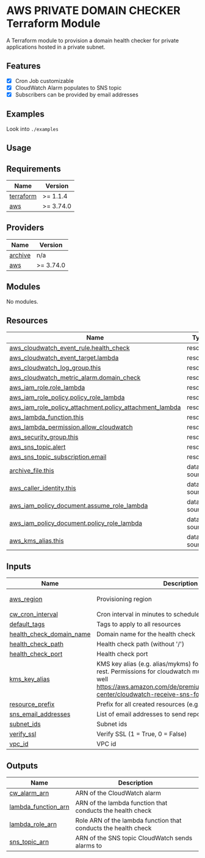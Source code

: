 # AWS PRIVATE DOMAIN CHECKER Terraform Module

A Terraform module to provision a domain health checker for private applications
hosted in a private subnet.

## Features

- [x] Cron Job customizable
- [x] CloudWatch Alarm populates to SNS topic
- [x] Subscribers can be provided by email addresses

## Examples

Look into `./examples`

## Usage

<!-- BEGINNING OF PRE-COMMIT-TERRAFORM DOCS HOOK -->
## Requirements

| Name | Version |
|------|---------|
| <a name="requirement_terraform"></a> [terraform](#requirement\_terraform) | >= 1.1.4 |
| <a name="requirement_aws"></a> [aws](#requirement\_aws) | >= 3.74.0 |

## Providers

| Name | Version |
|------|---------|
| <a name="provider_archive"></a> [archive](#provider\_archive) | n/a |
| <a name="provider_aws"></a> [aws](#provider\_aws) | >= 3.74.0 |

## Modules

No modules.

## Resources

| Name | Type |
|------|------|
| [aws_cloudwatch_event_rule.health_check](https://registry.terraform.io/providers/hashicorp/aws/latest/docs/resources/cloudwatch_event_rule) | resource |
| [aws_cloudwatch_event_target.lambda](https://registry.terraform.io/providers/hashicorp/aws/latest/docs/resources/cloudwatch_event_target) | resource |
| [aws_cloudwatch_log_group.this](https://registry.terraform.io/providers/hashicorp/aws/latest/docs/resources/cloudwatch_log_group) | resource |
| [aws_cloudwatch_metric_alarm.domain_check](https://registry.terraform.io/providers/hashicorp/aws/latest/docs/resources/cloudwatch_metric_alarm) | resource |
| [aws_iam_role.role_lambda](https://registry.terraform.io/providers/hashicorp/aws/latest/docs/resources/iam_role) | resource |
| [aws_iam_role_policy.policy_role_lambda](https://registry.terraform.io/providers/hashicorp/aws/latest/docs/resources/iam_role_policy) | resource |
| [aws_iam_role_policy_attachment.policy_attachment_lambda](https://registry.terraform.io/providers/hashicorp/aws/latest/docs/resources/iam_role_policy_attachment) | resource |
| [aws_lambda_function.this](https://registry.terraform.io/providers/hashicorp/aws/latest/docs/resources/lambda_function) | resource |
| [aws_lambda_permission.allow_cloudwatch](https://registry.terraform.io/providers/hashicorp/aws/latest/docs/resources/lambda_permission) | resource |
| [aws_security_group.this](https://registry.terraform.io/providers/hashicorp/aws/latest/docs/resources/security_group) | resource |
| [aws_sns_topic.alert](https://registry.terraform.io/providers/hashicorp/aws/latest/docs/resources/sns_topic) | resource |
| [aws_sns_topic_subscription.email](https://registry.terraform.io/providers/hashicorp/aws/latest/docs/resources/sns_topic_subscription) | resource |
| [archive_file.this](https://registry.terraform.io/providers/hashicorp/archive/latest/docs/data-sources/file) | data source |
| [aws_caller_identity.this](https://registry.terraform.io/providers/hashicorp/aws/latest/docs/data-sources/caller_identity) | data source |
| [aws_iam_policy_document.assume_role_lambda](https://registry.terraform.io/providers/hashicorp/aws/latest/docs/data-sources/iam_policy_document) | data source |
| [aws_iam_policy_document.policy_role_lambda](https://registry.terraform.io/providers/hashicorp/aws/latest/docs/data-sources/iam_policy_document) | data source |
| [aws_kms_alias.this](https://registry.terraform.io/providers/hashicorp/aws/latest/docs/data-sources/kms_alias) | data source |

## Inputs

| Name | Description | Type | Default | Required |
|------|-------------|------|---------|:--------:|
| <a name="input_aws_region"></a> [aws\_region](#input\_aws\_region) | Provisioning region | `string` | `"eu-central-1"` | no |
| <a name="input_cw_cron_interval"></a> [cw\_cron\_interval](#input\_cw\_cron\_interval) | Cron interval in minutes to schedule the health check | `number` | `1` | no |
| <a name="input_default_tags"></a> [default\_tags](#input\_default\_tags) | Tags to apply to all resources | `map(any)` | `{}` | no |
| <a name="input_health_check_domain_name"></a> [health\_check\_domain\_name](#input\_health\_check\_domain\_name) | Domain name for the health check | `string` | n/a | yes |
| <a name="input_health_check_path"></a> [health\_check\_path](#input\_health\_check\_path) | Health check path (without '/') | `string` | n/a | yes |
| <a name="input_health_check_port"></a> [health\_check\_port](#input\_health\_check\_port) | Health check port | `string` | `"443"` | no |
| <a name="input_kms_key_alias"></a> [kms\_key\_alias](#input\_kms\_key\_alias) | KMS key alias (e.g. alias/mykms) for SNS encryption at rest. Permissions for cloudwatch must be added to this as well https://aws.amazon.com/de/premiumsupport/knowledge-center/cloudwatch-receive-sns-for-alarm-trigger/. | `string` | `""` | no |
| <a name="input_resource_prefix"></a> [resource\_prefix](#input\_resource\_prefix) | Prefix for all created resources (e.g. ApplicationX-) | `string` | n/a | yes |
| <a name="input_sns_email_addresses"></a> [sns\_email\_addresses](#input\_sns\_email\_addresses) | List of email addresses to send reports to | `list(string)` | `[]` | no |
| <a name="input_subnet_ids"></a> [subnet\_ids](#input\_subnet\_ids) | Subnet ids | `list(string)` | n/a | yes |
| <a name="input_verify_ssl"></a> [verify\_ssl](#input\_verify\_ssl) | Verify SSL (1 = True, 0 = False) | `string` | `"1"` | no |
| <a name="input_vpc_id"></a> [vpc\_id](#input\_vpc\_id) | VPC id | `string` | n/a | yes |

## Outputs

| Name | Description |
|------|-------------|
| <a name="output_cw_alarm_arn"></a> [cw\_alarm\_arn](#output\_cw\_alarm\_arn) | ARN of the CloudWatch alarm |
| <a name="output_lambda_function_arn"></a> [lambda\_function\_arn](#output\_lambda\_function\_arn) | ARN of the lambda function that conducts the health check |
| <a name="output_lambda_role_arn"></a> [lambda\_role\_arn](#output\_lambda\_role\_arn) | Role ARN of the lambda function that conducts the health check |
| <a name="output_sns_topic_arn"></a> [sns\_topic\_arn](#output\_sns\_topic\_arn) | ARN of the SNS topic CloudWatch sends alarms to |
<!-- END OF PRE-COMMIT-TERRAFORM DOCS HOOK -->
